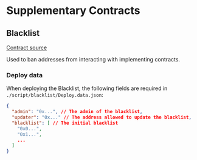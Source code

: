 # Supplementary Contracts

## Blacklist

[Contract source](https://etherscan.io/address/0x97044531D0fD5B84438499A49629488105Dc58e6#readContract)

Used to ban addresses from interacting with implementing contracts.

### Deploy data

When deploying the Blacklist, the following fields are required in `./script/blacklist/Deploy.data.json`:

```json
{
  "admin": "0x...", // The admin of the blacklist,
  "updater": "0x..." // The address allowed to update the blacklist,
  "blacklist": [ // The initial blacklist
    "0x0...",
    "0x1...",
    ...
  ]
}
```

